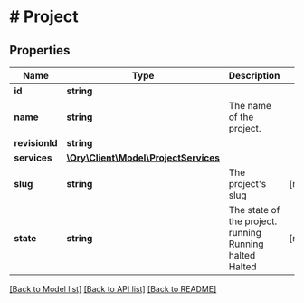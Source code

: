 # # Project

## Properties

Name | Type | Description | Notes
------------ | ------------- | ------------- | -------------
**id** | **string** |  |
**name** | **string** | The name of the project. |
**revisionId** | **string** |  |
**services** | [**\Ory\Client\Model\ProjectServices**](ProjectServices.md) |  |
**slug** | **string** | The project&#39;s slug | [readonly]
**state** | **string** | The state of the project. running Running halted Halted | [readonly]

[[Back to Model list]](../../README.md#models) [[Back to API list]](../../README.md#endpoints) [[Back to README]](../../README.md)
